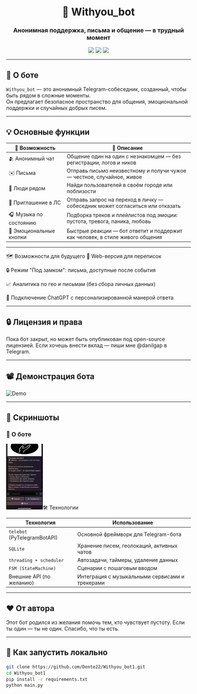 <h1 align="center">🤖 Withyou_bot</h1>
<h3 align="center">Анонимная поддержка, письма и общение — в трудный момент</h3>

<p align="center">
  <img src="https://img.shields.io/badge/telegram-бот-blue?logo=telegram" />
  <img src="https://img.shields.io/badge/made_with-python-blue?logo=python" />
  <img src="https://img.shields.io/badge/database-sqlite-lightgrey?logo=sqlite" />
</p>

---

## 🧠 О боте

`Withyou_bot` — это анонимный Telegram-собеседник, созданный, чтобы быть рядом в сложные моменты.  
Он предлагает безопасное пространство для общения, эмоциональной поддержки и случайных добрых писем.

---

## 💡 Основные функции

| 🧩 Возможность            | 💬 Описание                                                                 |
|--------------------------|------------------------------------------------------------------------------|
| 🫂 Анонимный чат         | Общение один на один с незнакомцем — без регистрации, логов и ников         |
| ✉️ Письма                | Отправь письмо неизвестному и получи чужое — честное, случайное, живое      |
| 📍 Люди рядом            | Найди пользователей в своём городе или поблизости                          |
| 💌 Приглашение в ЛС      | Отправь запрос на переход в личку — собеседник может согласиться или отказать |
| 🎧 Музыка по состоянию   | Подборка треков и плейлистов под эмоции: пустота, тревога, паника, любовь  |
| 🧠 Эмоциональные кнопки  | Быстрые реакции — бот ответит и поддержит как человек, в стиле живого общения |



---

🗺️ Возможности для будущего
🔗 Web-версия для переписок

🔒 Режим "Под замком": письма, доступные после события

📈 Аналитика по гео и письмам (без сбора личных данных)

🧠 Подключение ChatGPT с персонализированной манерой ответа

---

## 🔒 Лицензия и права
Пока бот закрыт, но может быть опубликован под open-source лицензией.
Если хочешь внести вклад — пиши мне @danilgap в Telegram.

---

## 📽 Демонстрация бота
![Demo](demo.gif)

---

## 📸 Скриншоты
<h3>🧠 О боте</h3>
<img src="media/5208607604543189539.jpg" width="100"/
---

## 🛠 Технологии

| Технология | Использование |
|------------|----------------|
| `telebot` (PyTelegramBotAPI) | Основной фреймворк для Telegram-бота |
| `SQLite` | Хранение писем, геолокаций, активных чатов |
| `threading + scheduler` | Автозадачи, таймеры, удаление данных |
| `FSM (StateMachine)` | Сценарии с пошаговым вводом |
| Внешние API (по желанию) | Интеграция с музыкальными сервисами и трекерами |

---

## ❤️ От автора
Этот бот родился из желания помочь тем, кто чувствует пустоту.
Если ты один — ты не один.
Спасибо, что ты есть.

---

## 🚀 Как запустить локально

```bash
git clone https://github.com/Dente22/Withyou_bot1.git
cd Withyou_bot1
pip install -r requirements.txt
python main.py
